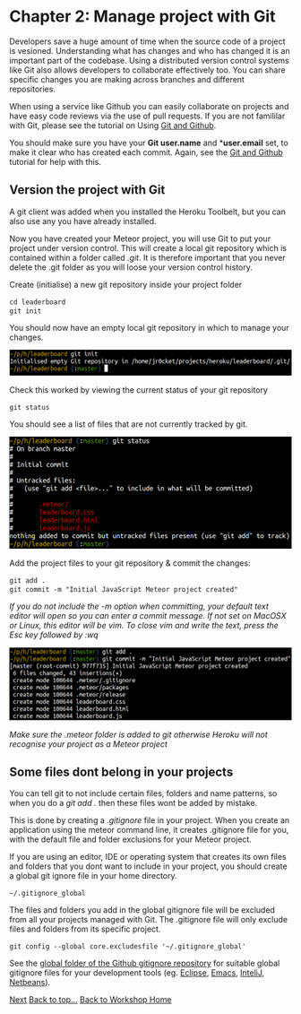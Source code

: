 <link href="index.css" rel="stylesheet" type="text/css">

# <a id="top">Chapter 2: Manage project with Git</a>

  Developers save a huge amount of time when the source code of a project is vesioned.  Understanding what has changes and who has changed it is an important part of the codebase.  Using a distributed version control systems like Git also allows developers to collaborate effectively too.  You can share specific changes you are making across branches and different repositories.  
  
  When using a service like Github you can easily collaborate on projects and have easy code reviews via the use of pull requests.  If you are not famililar with Git, please see the tutorial on Using [Git and Github](http://git-and-github-workshop.herokuapp.com/).

  You should make sure you have your **Git user.name** and ***user.email** set, to make it clear who has created each commit.  Again, see the [Git and Github](http://git-and-github-workshop.herokuapp.com/) tutorial for help with this. 
  

## Version the project with Git

  A git client was added when you installed the Heroku Toolbelt, but you can also use any you have already installed.  
  
  Now you have created your Meteor project, you will use Git to put your project under version control.  This will create a local git repository which is contained within a folder called *.git*.  It is therefore important that you never delete the .git folder as you will loose your version control history.

  Create (initialise) a new git repository inside your project folder

    cd leaderboard
    git init

  You should now have an empty local git repository in which to manage your changes.  

<a href="images/02x01-create-local-git-repository.png"><img src="images/02x01-create-local-git-repository.png" width="640"></a>

  Check this worked by viewing the current status of your git repository

    git status

 You should see a list of files that are not currently tracked by git.

<a href="images/02x02-git-status-of-project.png"><img src="images/02x02-git-status-of-project.png" width="640"></a>


  Add the project files to your git repository & commit the changes:

    git add .
    git commit -m "Initial JavaScript Meteor project created"

  *If you do not include the -m option when committing, your default text editor will open so you can enter a commit message.  If not set on MacOSX or Linux, this editor will be vim.  To close vim and write the text, press the Esc key followed by :wq*


<a href="images/02x03-git-add-commit.png"><img src="images/02x03-git-add-commit.png" width="640"></a>

  *Make sure the .meteor folder is added to git otherwise Heroku will not recognise your project as a Meteor project*
    

## Some files dont belong in your projects

  You can tell git to not include certain files, folders and name patterns, so when you do a *git add .* then these files wont be added by mistake.
  
  This is done by creating a *.gitignore* file in your project.  When you create an application using the meteor command line, it creates .gitignore file for you, with the default file and folder exclusions for your Meteor project.
  
  If you are using an editor, IDE or operating system that creates its own files and folders that you dont want to include in your project, you should create a global git ignore file in your home directory.
  
    ~/.gitignore_global

  The files and folders you add in the global gitignore file will be excluded from all your projects managed with Git.  The .gitignore file will only exclude files and folders from its specific project.
   
    git config --global core.excludesfile '~/.gitignore_global'

  
  See the [global folder of the Github gitignore repository](https://github.com/github/gitignore/tree/master/Global) for suitable global gitignore files for your development tools (eg. [Eclipse](https://github.com/github/gitignore/blob/master/Global/Eclipse.gitignore), [Emacs](https://github.com/github/gitignore/blob/master/Global/Emacs.gitignore), [InteliJ](https://github.com/github/gitignore/blob/master/Global/IntelliJ.gitignore), [Netbeans](https://github.com/github/gitignore/blob/master/Global/NetBeans.gitignore)).


[Next](03-deploy-your-application-on-heroku.html)
[Back to top...](#top)
[Back to Workshop Home](/index.html)




